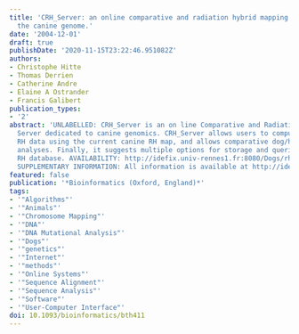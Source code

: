 ```yaml
---
title: 'CRH_Server: an online comparative and radiation hybrid mapping server for
  the canine genome.'
date: '2004-12-01'
draft: true
publishDate: '2020-11-15T23:22:46.951082Z'
authors:
- Christophe Hitte
- Thomas Derrien
- Catherine Andre
- Elaine A Ostrander
- Francis Galibert
publication_types:
- '2'
abstract: 'UNLABELLED: CRH_Server is an on line Comparative and Radiation Hybrid mapping
  Server dedicated to canine genomics. CRH_Server allows users to compute their own
  RH data using the current canine RH map, and allows comparative dog/human mapping
  analyses. Finally, it suggests multiple options for storage and queries of the dog
  RH database. AVAILABILITY: http://idefix.univ-rennes1.fr:8080/Dogs/rh-server.html.
  SUPPLEMENTARY INFORMATION: All information is available at http://idefix.univ-rennes1.fr:8080/Dogs/help_rh-server.html.'
featured: false
publication: '*Bioinformatics (Oxford, England)*'
tags:
- '"Algorithms"'
- '"Animals"'
- '"Chromosome Mapping"'
- '"DNA"'
- '"DNA Mutational Analysis"'
- '"Dogs"'
- '"genetics"'
- '"Internet"'
- '"methods"'
- '"Online Systems"'
- '"Sequence Alignment"'
- '"Sequence Analysis"'
- '"Software"'
- '"User-Computer Interface"'
doi: 10.1093/bioinformatics/bth411
---
```


